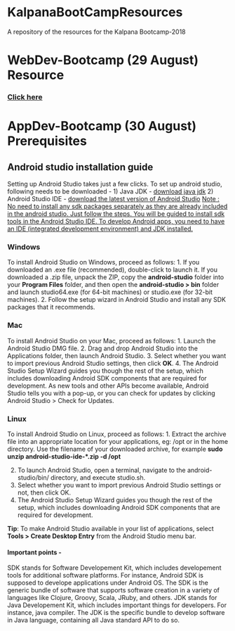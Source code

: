 # KalpanaBootCampResources
A repository of the resources for the Kalpana Bootcamp-2018


<h1>WebDev-Bootcamp (29 August) Resource</h1><h3><a href="https://github.com/jdmallige/WebDev-Bootcamp/blob/master/README.md#webdev-bootcamp"> Click here </a></h3>

<h1>AppDev-Bootcamp (30 August) Prerequisites</h1>


<h2>Android studio installation guide</h2> 
<p>
Setting up Android Studio takes just a few clicks. 
To set up android studio, following needs to be downloaded - 
1) Java JDK -  <a href="https://www.oracle.com/technetwork/java/javase/downloads/jdk10-downloads-4416644.html">download java jdk</a>
2) Android Studio IDE - <a href="https://developer.android.com/studio/">download the latest version of Android Studio</a>
<u>Note : No need to install any sdk packages separately as they are already included in the android studio. Just follow the steps. You will be guided to install sdk tools in the Android Studio IDE. To develop Android apps, you need to have an IDE (integrated development environment) and JDK installed.</u>
</p>
<h3>Windows</h3>
<p>To install Android Studio on Windows, proceed as follows:
  1. If you downloaded an .exe file (recommended), double-click to launch it. 
    If you downloaded a .zip file, unpack the ZIP, copy the <b>android-studio</b> folder into your <b>Program Files</b> folder,           and then open the <b>android-studio > bin</b> folder and launch studio64.exe (for 64-bit machines) or studio.exe (for 32-bit    machines).
  2. Follow the setup wizard in Android Studio and install any SDK packages that it recommends. 
</p>
<h3>Mac</h3>
<p>To install Android Studio on your Mac, proceed as follows:
  1. Launch the Android Studio DMG file. 
  2. Drag and drop Android Studio into the Applications folder, then launch Android Studio. 
  3. Select whether you want to import previous Android Studio settings, then click <b>OK</b>. 
  4. The Android Studio Setup Wizard guides you though the rest of the setup, which includes downloading Android SDK components       that are required for development. 
  As new tools and other APIs become available, Android Studio tells you with a pop-up, or you can check for updates by clicking    Android Studio > Check for Updates.
</p>  
<h3>Linux</h3>
<p>To install Android Studio on Linux, proceed as follows:
  1. Extract the archive file into an appropriate location for your applications, eg: /opt or in the home directory. Use the            filename of your downloaded archive, for example
  <b>sudo unzip android-studio-ide-*.zip -d /opt</b>

  2. To launch Android Studio, open a terminal, navigate to the android-studio/bin/ directory, and execute studio.sh. 
  3. Select whether you want to import previous Android Studio settings or not, then click OK. 
  4. The Android Studio Setup Wizard guides you though the rest of the setup, which includes downloading Android SDK components   that are required for development.</p> 
<p><b>Tip</b>: To make Android Studio available in your list of applications, select <b>Tools > Create Desktop Entry</b> from the Android Studio menu bar.
</p>
<p><h4>Important points -</h4> 
SDK stands for Software Developement Kit, which includes developement tools for additional software platforms. For instance, Android SDK is supposed to develope applications under Android OS. The SDK is the generic bundle of software that supports software creation in a variety of languages like Clojure, Groovy, Scala, JRuby, and others. JDK stands for Java Developement Kit, which includes important things for developers. For instance, java compiler. The JDK is the specific bundle to develop software in Java language, containing all Java standard API to do so.
 
</p>

